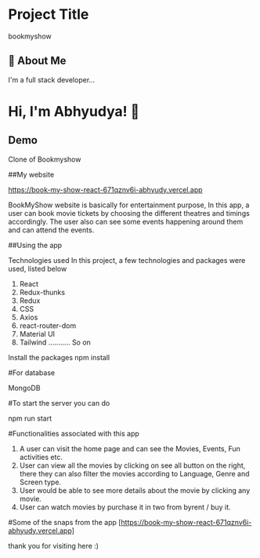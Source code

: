 
# Project Title


bookmyshow
## 🚀 About Me
I'm a full stack developer...


# Hi, I'm Abhyudya! 👋


## Demo

Clone of Bookmyshow

##My website

https://book-my-show-react-671qznv6i-abhyudy.vercel.app

BookMyShow website is basically for entertainment purpose, In this app, a user can book movie tickets by choosing the different theatres and timings accordingly. The user also can see some events happening around them and can attend the events.

##Using the app

Technologies used
In this project, a few technologies and packages were used, listed below

1. React
2. Redux-thunks
3. Redux
4. CSS
5. Axios
6. react-router-dom
7. Material UI
8. Tailwind ........... So on 

Install the packages
npm install

#For database

MongoDB

#To start the server you can do

 npm run start

#Functionalities associated with this app

1. A user can visit the home page and can see the Movies, Events, Fun activities etc.
2. User can view all the movies by clicking on see all button on the right, there they can also filter the movies according to Language, Genre and Screen type.
3. User would be able to see more details about the movie by clicking any movie.
4. User can watch movies by purchase it in two from byrent / buy it.


#Some of the snaps from the app
[https://book-my-show-react-671qznv6i-abhyudy.vercel.app]

 thank you for visiting here :)






